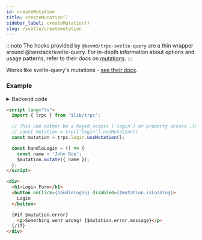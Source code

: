 ```yaml
---
id: createMutation
title: createMutation()
sidebar_label: createMutation()
slug: /svelte/createmutation
---
```


:::note
The hooks provided by `@bevm0/trpc-svelte-query` are a thin wrapper around @tanstack/svelte-query.
For in-depth information about options and usage patterns,
refer to their docs on [mutations](https://tanstack.com/query/v4/docs/svelte/overview#available-functions).
:::

Works like svelte-query's mutations - 
[see their docs](https://tanstack.com/query/v4/docs/svelte/examples/svelte/optimistic-updates-typescript).

### Example

<details><summary>Backend code</summary>

```tsx title='src/lib/server/trpc.ts'
import { z } from 'zod';
import { initTRPC } from '@trpc/server';

export const t = initTRPC.create();

export const appRouter = t.router({
  // Create procedure at path 'login'
  // The syntax is identical to creating queries
  login: t.procedure
    // using zod schema to validate and infer input values
    .input(
      z.object({ name: z.string() }),
    )
    .mutation(({ input }) => {
      // Here, some login stuff would happen
      return {
        user: {
          name: input.name,
          role: 'ADMIN',
        },
      };
    }),
});
```

</details>

```html title='src/routes/+page.svelte'
<script lang="ts">
  import { trpc } from '$lib/trpc';

  // This can either be a keyed access ['login'] or property access .login
  // const mutation = trpc['login'].useMutation()
  const mutation = trpc.login.useMutation();

  const handleLogin = () => {
    const name = 'John Doe';
    $mutation.mutate({ name });
  };
</script>

<div>
  <h1>Login Form</h1>
  <button onClick={handleLogin} disabled={$mutation.isLoading}>
    Login
  </button>

  {#if $mutation.error}
    <p>Something went wrong! {$mutation.error.message}</p>
  {/if}
</div>
```
